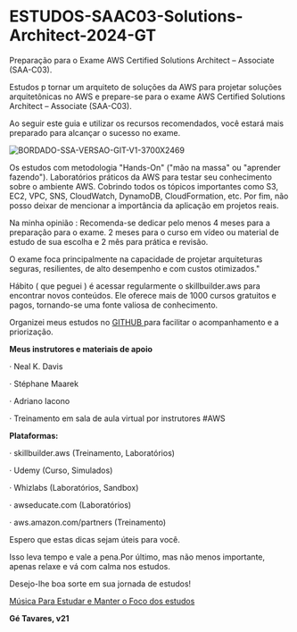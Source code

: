 # ESTUDOS-SAAC03-Solutions-Architect-2024-GT

Preparação para o Exame 
AWS Certified Solutions Architect – Associate (SAA-C03).


Estudos p tornar um arquiteto de soluções da AWS para projetar soluções arquitetônicas no AWS e 
prepare-se para o exame AWS Certified Solutions Architect – Associate (SAA-C03).

Ao seguir este guia e utilizar os recursos recomendados, você estará mais preparado para alcançar o sucesso no exame.



![BORDADO-SSA-VERSAO-GIT-V1-3700X2469](https://github.com/rogtavares/ESTUDOS-SAAC03-Solutions-Architect-2024-GT/assets/91990479/8c0e3301-88f2-49c0-8922-211d2a177732)




Os estudos com metodologia "Hands-On" ("mão na massa" ou "aprender fazendo").
Laboratórios práticos da AWS para testar seu conhecimento sobre o ambiente AWS. 
Cobrindo todos os tópicos importantes como S3, EC2, VPC, SNS, CloudWatch, DynamoDB, CloudFormation, etc.
Por fim, não posso deixar de mencionar a importância da aplicação em projetos reais.


Na minha opinião :
Recomenda-se dedicar pelo menos 4 meses para a preparação para o exame.
2 meses para o curso em vídeo ou material de estudo de sua escolha e 2 mês para prática e revisão.

O exame foca principalmente na capacidade de projetar arquiteturas seguras, resilientes, de alto desempenho e com custos otimizados."

Hábito ( que peguei ) é acessar regularmente o skillbuilder.aws para encontrar novos conteúdos.
Ele oferece mais de 1000 cursos gratuitos e pagos, tornando-se uma fonte valiosa de conhecimento.

Organizei meus estudos no [GITHUB ](https://github.com/users/rogtavares/projects/13) para facilitar o acompanhamento e a priorização.



****Meus instrutores e materiais de apoio****

·  Neal K. Davis

·  Stéphane Maarek

· Adriano Iacono 

·  Treinamento em sala de aula virtual por instrutores #AWS

**Plataformas:**

·  skillbuilder.aws (Treinamento, Laboratórios)

·  Udemy (Curso, Simulados)

·  Whizlabs (Laboratórios, Sandbox)

·  awseducate.com (Laboratórios)

·  aws.amazon.com/partners (Treinamento)


Espero que estas dicas sejam úteis para você.

Isso leva tempo e vale a pena.Por último, mas não menos importante, apenas relaxe e vá com calma nos estudos. 

Desejo-lhe boa sorte em sua jornada de estudos!


[Música Para Estudar e Manter o Foco dos estudos ](https://open.spotify.com/playlist/1GG4WhvCAIcILpNOGaT7Vv?si=ac734ed33de54813)

**Gé  Tavares, v21**